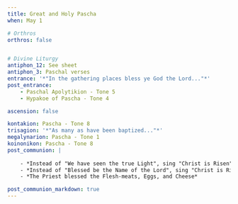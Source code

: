 ```yaml
---
title: Great and Holy Pascha
when: May 1 

# Orthros
orthros: false


# Divine Liturgy
antiphon_12: See sheet
antiphon_3: Paschal verses
entrance: '*"In the gathering places bless ye God the Lord..."*'
post_entrance:
    - Paschal Apolytikion - Tone 5
    - Hypakoe of Pascha - Tone 4

ascension: false

kontakion: Pascha - Tone 8
trisagion: '*"As many as have been baptized..."*'
megalynarion: Pascha - Tone 1
koinonikon: Pascha - Tone 8 
post_communion: |
    
    - *Instead of "We have seen the true Light", sing "Christ is Risen" ONCE*
    - *Instead of "Blessed be the Name of the Lord", sing "Christ is Risen" THRICE*
    - *The Priest blessed the Flesh-meats, Eggs, and Cheese*

post_communion_markdown: true
---
```


